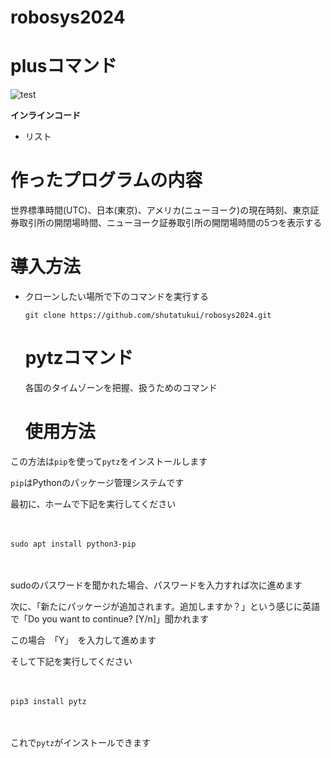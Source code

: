 # robosys2024
# plusコマンド
![test](http://github.com/shutatsukui/robosys2024/actions/workflows/test.yml/badge.svg)


**インラインコード**

- リスト


# 作ったプログラムの内容
世界標準時間(UTC)、日本(東京)、アメリカ(ニューヨーク)の現在時刻、東京証券取引所の開閉場時間、ニューヨーク証券取引所の開閉場時間の5つを表示する


# 導入方法
- クローンしたい場所で下のコマンドを実行する


  ```git clone https://github.com/shutatukui/robosys2024.git```


  # pytzコマンド
  各国のタイムゾーンを把握、扱うためのコマンド


  # 使用方法
 この方法は``` pip ```を使って``` pytz ```をインストールします
 
 
 ``` pip ```はPythonのパッケージ管理システムです

 
 最初に、ホームで下記を実行してください


　　　　
 　　　　　　　　　

 ``` sudo apt install python3-pip ```


 　　　　　　　　
 

sudoのパスワードを聞かれた場合、パスワードを入力すれば次に進めます

次に、「新たにパッケージが追加されます。追加しますか？」という感じに英語で「Do you want to continue? [Y/n]」聞かれます


この場合　「Y」　を入力して進めます


そして下記を実行してください


　　　


``` pip3 install pytz ```


　　　
 

これで``` pytz ```がインストールできます




